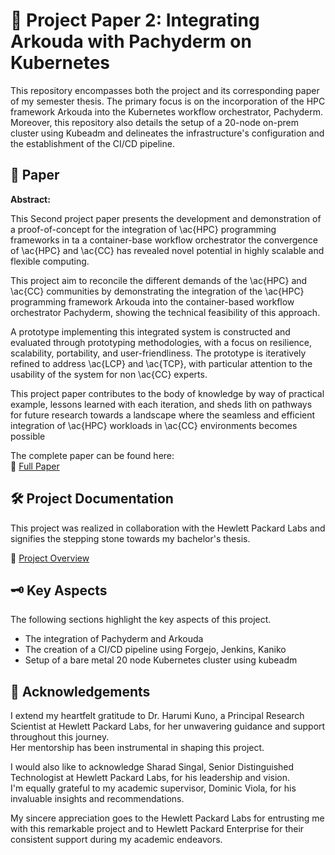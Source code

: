 # 📘 Project Paper 2:  Integrating Arkouda with Pachyderm on Kubernetes

This repository encompasses both the project and its corresponding paper of my semester thesis. The primary focus is on the incorporation of the HPC framework Arkouda into the Kubernetes workflow orchestrator, Pachyderm. Moreover, this repository also details the setup of a 20-node on-prem cluster using Kubeadm and delineates the infrastructure's configuration and the establishment of the CI/CD pipeline.

## 📄 Paper

**Abstract:**

This Second project paper presents the development and demonstration of a proof-of-concept for the
integration of \ac{HPC} programming frameworks in ta a container-base workflow orchestrator the convergence of
\ac{HPC} and \ac{CC} has revealed novel potential in highly scalable and flexible computing.

This project aim to reconcile the different demands of the \ac{HPC} and \ac{CC} communities by demonstrating the integration of
the \ac{HPC} programming framework Arkouda into the container-based workflow orchestrator Pachyderm, showing the technical feasibility of this approach.

A prototype implementing this integrated system is constructed and evaluated through prototyping methodologies, with a focus on resilience, scalability, portability, and user-friendliness.
The prototype is iteratively refined to address \ac{LCP} and \ac{TCP}, with particular attention to the usability of the system for non \ac{CC} experts.

This project paper contributes to the body of knowledge by way of practical example, lessons learned with each iteration, and sheds lith on pathways for future research towards
a landscape where the seamless and efficient integration of \ac{HPC} workloads in \ac{CC} environments becomes possible

The complete paper can be found here: \
📜 [Full Paper](DHBW/PA2/studienarbeit.pdf)

## 🛠  Project Documentation

This project was realized in collaboration with the Hewlett Packard Labs and signifies the stepping stone towards my bachelor's thesis.

💼 [Project Overview](Project/README.md)

## 🗝️ Key Aspects

The following sections highlight the key aspects of this project.

- The integration of Pachyderm and Arkouda
- The creation of a CI/CD pipeline using Forgejo, Jenkins, Kaniko
- Setup of a bare metal 20 node Kubernetes cluster using kubeadm

## 🙏 Acknowledgements

I extend my heartfelt gratitude to Dr. Harumi Kuno, a Principal Research Scientist at Hewlett Packard Labs, for her unwavering guidance and support throughout this journey. \
Her mentorship has been instrumental in shaping this project.

I would also like to acknowledge Sharad Singal, Senior Distinguished Technologist at Hewlett Packard Labs, for his leadership and vision. \
I'm equally grateful to my academic supervisor, Dominic Viola, for his invaluable insights and recommendations.

My sincere appreciation goes to the Hewlett Packard Labs for entrusting me with this remarkable project
and to Hewlett Packard Enterprise for their consistent support during my academic endeavors.

